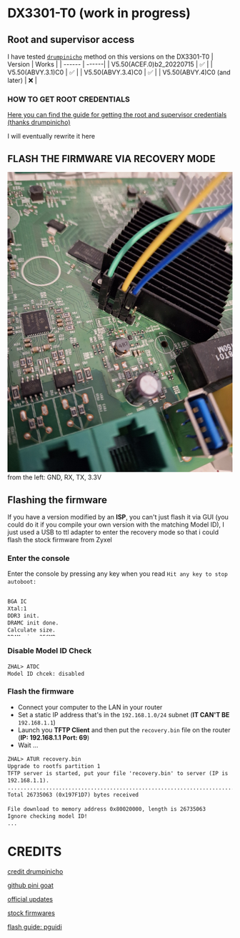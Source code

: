 # DX3301-T0 (work in progress)
## Root and supervisor access
I have tested [`drumpinicho`](https://github.com/drumpinicho/ex3301pass) method on this versions on the DX3301-T0
| Version | Works |
| ------ | ------|
| V5.50(ACEF.0)b2_20220715 | ✅ |
| V5.50(ABVY.3.1)C0 | ✅ |
| V5.50(ABVY.3.4)C0 | ✅ |
| V5.50(ABVY.4)C0 (and later) | ❌ |
<!--| V5.50(ABVY.4.2)C0 | ❌ |
| V5.50(ABVY.5.3)C0 | ❌ |
| V5.50(ABVY.5.4)C0 | ❌ |-->

### HOW TO GET ROOT CREDENTIALS
[Here you can find the guide for getting the root and supervisor credentials (thanks drumpinicho)](https://github.com/drumpinicho/ex3301pass)

I will eventually rewrite it here

## FLASH THE FIRMWARE VIA RECOVERY MODE
![alt text](DX3301ser.jpg "UART Connection")
from the left: GND, RX, TX, 3.3V

## Flashing the firmware
If you have a version modified by an **ISP**, you can't just flash it via GUI (you could do it if you compile your own version with the matching Model ID), I just used a USB to ttl adapter to enter the recovery mode so that i could flash the stock firmware from Zyxel

### Enter the console
Enter the console by pressing any key when you read `Hit any key to stop autoboot: `
<div style="height: 100px; overflow-y: scroll;">

    BGA IC
    Xtal:1
    DDR3 init.
    DRAMC init done. 
    Calculate size.
    DRAM size=256MB
    Set new TRFC.
    ddr-1333

    7516DRAMC V1.0 (0)
    Press 'x' or 'b' key in 1 secs to enter or skip bootloader upgrade.


    EN751627 at Tue Mar 15 16:32:58 CST 2022 version 1.1 free bootbase

    Set SPI Clock to 50 Mhz
    spi_nand_probe: mfr_id=0xef, dev_id=0xaa, dev_id2=0x21
    Using Flash ECC.
    Detected SPI NAND Flash : _SPI_NAND_DEVICE_ID_W25N01G, Flash Size=0x8000000
    bmt pool size: 81 
    BMT & BBT Init Success 



    ZyXEL zloader v1.4.5 (03/15/2022 - 16:32:56)
    Multiboot client version: 2.5
    Not found TC Phy
    Not found TC Phy
    Not found TC Phy
    Not found TC Phy
    Not found TC Phy
    GE Rext AnaCal Done! (6)(0x1a)  

    Hit any key to stop autoboot:  3
    ZHAL>
    
</div>

### Disable Model ID Check
```
ZHAL> ATDC
Model ID chcek: disabled
```

### Flash the firmware
- Connect your computer to the LAN in your router
- Set a static IP address that's in the `192.168.1.0/24` subnet (**IT CAN'T BE** `192.168.1.1`)
- Launch you **TFTP Client** and then put the `recovery.bin` file on the router (**IP: 192.168.1.1 Port: 69**)
- Wait ...
```
ZHAL> ATUR recovery.bin
Upgrade to rootfs partition 1
TFTP server is started, put your file 'recovery.bin' to server (IP is 192.168.1.1).
.....................................................................................
Total 26735063 (0x197F1D7) bytes received

File download to memory address 0x80020000, length is 26735063
Ignore checking model ID!
...
```

# CREDITS 
[credit drumpinicho](https://bandaancha.eu/foros/zyxel-ex3301-t0-obtencion-contrasena-1749511)

[github pini goat](https://github.com/drumpinicho/ex3301pass)

[official updates](https://www.zyxel.com/global/en/support/download?model=dx3301-t0)

[stock firmwares](https://www.hwupgrade.it/forum/archive/index.php//t-2975414.html)

[flash guide: pguidi](https://forum.fibra.click/d/46369-sblocco-firmware-dx3301-to)
<!--❌
b2 vs C0 G0 versions??-->